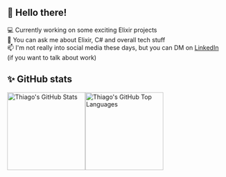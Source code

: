 ## 👋 Hello there! 

<p align="left">
  💻 Currently working on some exciting Elixir projects <br/>  
  💬 You can ask me about Elixir, C# and overall tech stuff <br/>   
  📫 I'm not really into social media these days, but you can DM on <a href="https://www.linkedin.com/in/thiago-majesk-goulart">LinkedIn</a> (if you want to talk about work)  
</p>

## ✨ GitHub stats

<a href="https://github.com/thiagomajesk" style="display: flex">
  <img height="180em" src="https://github-readme-stats.vercel.app/api?username=thiagomajesk&layout=compact&count_private=true&show_icons=true&title_color=fff&text_color=fff&icon_color=fff&bg_color=0,111827,1F2937&hide_border=true" alt="Thiago's GitHub Stats" style="min-width: 0" />
  <img height="180em" src="https://github-readme-stats.vercel.app/api/top-langs?username=thiagomajesk&langs_count=4 &layout=compact&count_private=true&show_icons=true&title_color=fff&text_color=fff&icon_color=fff&bg_color=0,111827,1F2937&hide_border=true" alt="Thiago's GitHub Top Languages" style="min-width: 0"/>
</a>
